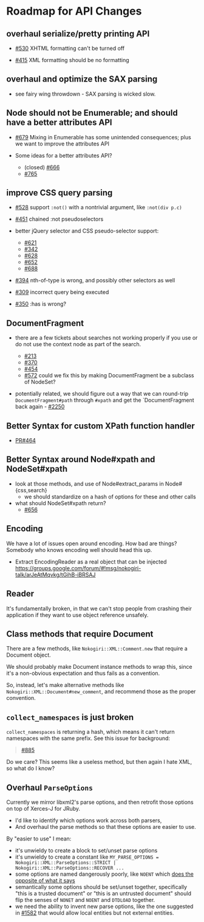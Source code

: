 # Roadmap for API Changes

## overhaul serialize/pretty printing API

* [#530](https://github.com/sparklemotion/nokogiri/issues/530)
  XHTML formatting can't be turned off

* [#415](https://github.com/sparklemotion/nokogiri/issues/415)
  XML formatting should be no formatting


## overhaul and optimize the SAX parsing

* see fairy wing throwdown - SAX parsing is wicked slow.


## Node should not be Enumerable; and should have a better attributes API

* [#679](https://github.com/sparklemotion/nokogiri/issues/679)
  Mixing in Enumerable has some unintended consequences; plus we want to improve the attributes API

* Some ideas for a better attributes API?
    * (closed) [#666](https://github.com/sparklemotion/nokogiri/issues/666)
    * [#765](https://github.com/sparklemotion/nokogiri/issues/765)


## improve CSS query parsing

* [#528](https://github.com/sparklemotion/nokogiri/issues/528)
  support `:not()` with a nontrivial argument, like `:not(div p.c)`

* [#451](https://github.com/sparklemotion/nokogiri/issues/451)
  chained :not pseudoselectors

* better jQuery selector and CSS pseudo-selector support:
    * [#621](https://github.com/sparklemotion/nokogiri/issues/621)
    * [#342](https://github.com/sparklemotion/nokogiri/issues/342)
    * [#628](https://github.com/sparklemotion/nokogiri/issues/628)
    * [#652](https://github.com/sparklemotion/nokogiri/issues/652)
    * [#688](https://github.com/sparklemotion/nokogiri/issues/688)

* [#394](https://github.com/sparklemotion/nokogiri/issues/394)
  nth-of-type is wrong, and possibly other selectors as well

* [#309](https://github.com/sparklemotion/nokogiri/issues/309)
  incorrect query being executed

* [#350](https://github.com/sparklemotion/nokogiri/issues/350)
  :has is wrong?


## DocumentFragment

* there are a few tickets about searches not working properly if you
  use or do not use the context node as part of the search.
    - [#213](https://github.com/sparklemotion/nokogiri/issues/213)
    - [#370](https://github.com/sparklemotion/nokogiri/issues/370)
    - [#454](https://github.com/sparklemotion/nokogiri/issues/454)
    - [#572](https://github.com/sparklemotion/nokogiri/issues/572)
  could we fix this by making DocumentFragment be a subclass of NodeSet?

* potentially related, we should figure out a way that we can round-trip `DocumentFragment#path` through `#xpath` and get the `DocumentFragment back again - [#2250](https://github.com/sparklemotion/nokogiri/issues/2250)

## Better Syntax for custom XPath function handler

* [PR#464](https://github.com/sparklemotion/nokogiri/issues/464)


## Better Syntax around Node#xpath and NodeSet#xpath

* look at those methods, and use of Node#extract_params in Node#{css,search}
    * we should standardize on a hash of options for these and other calls
* what should NodeSet#xpath return?
    * [#656](https://github.com/sparklemotion/nokogiri/issues/656)

## Encoding

We have a lot of issues open around encoding. How bad are things?
Somebody who knows encoding well should head this up.

* Extract EncodingReader as a real object that can be injected
  https://groups.google.com/forum/#!msg/nokogiri-talk/arJeAtMqvkg/tGihB-iBRSAJ


## Reader

It's fundamentally broken, in that we can't stop people from crashing
their application if they want to use object reference unsafely.


## Class methods that require Document

There are a few methods, like `Nokogiri::XML::Comment.new` that
require a Document object.

We should probably make Document instance methods to wrap this, since
it's a non-obvious expectation and thus fails as a convention.

So, instead, let's make alternative methods like
`Nokogiri::XML::Document#new_comment`, and recommend those as the
proper convention.


## `collect_namespaces` is just broken

`collect_namespaces` is returning a hash, which means it can't return
namespaces with the same prefix. See this issue for background:

> [#885](https://github.com/sparklemotion/nokogiri/issues/885)

Do we care? This seems like a useless method, but then again I hate
XML, so what do I know?


## Overhaul `ParseOptions`

Currently we mirror libxml2's parse options, and then retrofit those options on top of Xerces-J for JRuby.

* I'd like to identify which options work across both parsers,
* And overhaul the parse methods so that these options are easier to use.

By "easier to use" I mean:

* it's unwieldy to create a block to set/unset parse options
* it's unwieldy to create a constant like `MY_PARSE_OPTIONS = Nokogiri::XML::ParseOptions::STRICT | Nokogiri::XML::ParseOptions::RECOVER ...`
* some options are named dangerously poorly, like `NOENT` which [does the opposite of what it says](https://github.com/sparklemotion/nokogiri/issues/1582#issuecomment-562180275)
* semantically some options should be set/unset together, specifically "this is a trusted document" or "this is an untrusted document" should flip the senses of `NONET` and `NOENT` and `DTDLOAD` together.
* we need the ability to invent new parse options, like the one suggested in [#1582](https://github.com/sparklemotion/nokogiri/issues/1582) that would allow local entities but not external entities.

